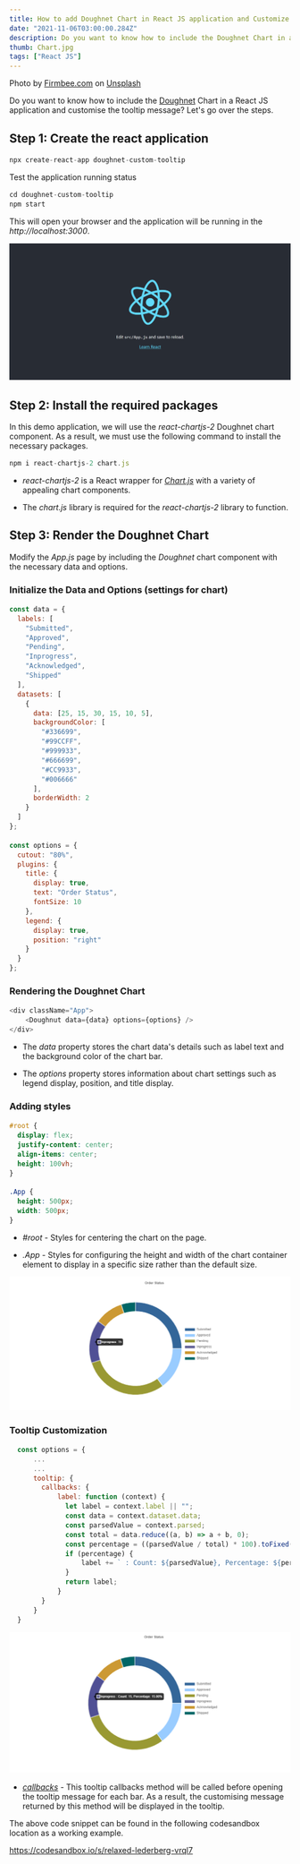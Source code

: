 ```yaml
---
title: How to add Doughnet Chart in React JS application and Customize the Tooltip Message?.
date: "2021-11-06T03:00:00.284Z"
description: Do you want to know how to include the Doughnet Chart in a React JS application and customise the tooltip message?...
thumb: Chart.jpg
tags: ["React JS"]
---
```

<div class="photo-details">Photo by <a href="https://unsplash.com/@firmbee?utm_source=unsplash&utm_medium=referral&utm_content=creditCopyText">Firmbee.com</a> on <a href="https://unsplash.com/s/photos/chart?utm_source=unsplash&utm_medium=referral&utm_content=creditCopyText">Unsplash</a></div>

Do you want to know how to include the [Doughnet](http://reactchartjs.github.io/react-chartjs-2/#/doughnut) Chart in a React JS application and customise the tooltip message? Let's go over the steps.

## Step 1: Create the react application

```js
npx create-react-app doughnet-custom-tooltip

```

Test the application running status

```js
cd doughnet-custom-tooltip
npm start
```

This will open your browser and the application will be running in the *http://localhost:3000*.

![Application Status](./InitialPage.png)

## Step 2: Install the required packages

In this demo application, we will use the *react-chartjs-2* Doughnet chart component. As a result, we must use the following command to install the necessary packages.

```js
npm i react-chartjs-2 chart.js
```

* *react-chartjs-2* is a React wrapper for [*Chart.js*](https://www.chartjs.org/) with a variety of appealing chart components.

* The *chart.js* library is required for the *react-chartjs-2* library to function.

## Step 3: Render the Doughnet Chart

 Modify the *App.js* page by including the *Doughnet* chart component with the necessary data and options.

### Initialize the Data and Options (settings for chart)

```js
const data = {
  labels: [
    "Submitted",
    "Approved",
    "Pending",
    "Inprogress",
    "Acknowledged",
    "Shipped"
  ],
  datasets: [
    {
      data: [25, 15, 30, 15, 10, 5],
      backgroundColor: [
        "#336699",
        "#99CCFF",
        "#999933",
        "#666699",
        "#CC9933",
        "#006666"
      ],
      borderWidth: 2
    }
  ]
};

const options = {
  cutout: "80%",
  plugins: {
    title: {
      display: true,
      text: "Order Status",
      fontSize: 10
    },
    legend: {
      display: true,
      position: "right"
    }
  }
};
```
### Rendering the Doughnet Chart

```js
<div className="App">
    <Doughnut data={data} options={options} />
</div>
```
* The *data* property stores the chart data's details such as label text and the background color of the chart bar.

* The *options* property stores information about chart settings such as legend display, position, and title display.

### Adding styles

```css
#root {
  display: flex;
  justify-content: center;
  align-items: center;
  height: 100vh;
}

.App {  
  height: 500px;
  width: 500px;
}
```
* *#root* - Styles for centering the chart on the page.

* *.App* - Styles for configuring the height and width of the chart container element to display in a specific size rather than the default size.


![Before Customization](./BeforeCustomize.png)

### Tooltip Customization

```js
  const options = {
      ...
      ...
      tooltip: {
        callbacks: {
            label: function (context) {
              let label = context.label || "";
              const data = context.dataset.data;
              const parsedValue = context.parsed;
              const total = data.reduce((a, b) => a + b, 0);
              const percentage = ((parsedValue / total) * 100).toFixed(2);
              if (percentage) {
                  label += ` : Count: ${parsedValue}, Percentage: ${percentage}%`;
              }
              return label;
            }
        }
      } 
  }
```
![After Customization](./AfterCustomize.png)

* [*callbacks*](https://www.chartjs.org/docs/latest/configuration/tooltip.html) - This tooltip callbacks method will be called before opening the tooltip message for each bar. As a result, the customising message returned by this method will be displayed in the tooltip.

The above code snippet can be found in the following codesandbox location as a working example.

https://codesandbox.io/s/relaxed-lederberg-vrql7